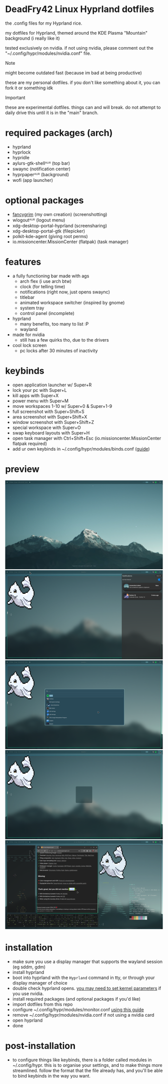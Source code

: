 # DeadFry42 Linux Hyprland dotfiles

the .config files for my Hyprland rice.

my dotfiles for Hyprland, themed around the KDE Plasma "Mountain" background (i really like it)

tested exclusively on nvidia. if not using nvidia, please comment out the "~/.config/hypr/modules/nvidia.conf" file.

> [!NOTE]
> might become outdated fast (because im bad at being productive)  
> 
> these are my personal dotfiles. if you don't like something about it, you can fork it or something idk

> [!IMPORTANT]
> these are experimental dotfiles. things can and will break. do not attempt to daily drive this until it is in the "main" branch.

# required packages (arch)
-  hyprland
-  hyprlock
-  hypridle
-  aylurs-gtk-shellᴬᵁᴿ (top bar)
-  swaync (notification center)
-  hyprpaperᴬᵁᴿ (background)
-  wofi (app launcher)
# optional packages
-  [fancygrim](https://github.com/memyboi/fancygrim) (my own creation) (screenshotting)
-  wlogoutᴬᵁᴿ (logout menu)
-  xdg-desktop-portal-hyprland (screensharing)
-  xdg-desktop-portal-gtk (filepicker)
-  polkit-kde-agent (giving root perms)
-  io.missioncenter.MissionCenter (flatpak) (task manager)


# features
-  a fully functioning bar made with ags
    - arch flex (i use arch btw)
    - clock (for telling time)
    - notifications (right now, just opens swaync)
    - titlebar
    - animated workspace switcher (inspired by gnome)
    - system tray
    - control panel (incomplete)
-  hyprland
    - many benefits, too many to list :P
    - wayland
-  made for nvidia
    - still has a few quirks tho, due to the drivers
-  cool lock screen
    - pc locks after 30 minutes of inactivity

# keybinds
- open application launcher w/ Super+R
- lock your pc with Super+L
- kill apps with Super+X
- power menu with Super+M
- move workspaces 1-10 w/ Super+0 & Super+1-9
- full screenshot with Super+Shift+S
- area screenshot with Super+Shift+X
- window screenshot with Super+Shift+Z
- special workspace with Super+O
- swap keyboard layouts with Super+H
- open task manager with Ctrl+Shift+Esc (io.missioncenter.MissionCenter flatpak required)
- add ur own keybinds in ~/.config/hypr/modules/binds.conf ([guide](https://wiki.hyprland.org/Configuring/Keywords/))

# preview
<img src="preview/1new.png">
<img src="preview/2new.png">
<img src="preview/3new.png">
<img src="preview/4new.png">
<img src="preview/5new.png">

# installation
- make sure you use a display manager that supports the wayland session (eg sddm, gdm)
- install hyprland
- boot into hyprland with the `Hyprland` command in tty, or through your display manager of choice
- double check hyprland opens. [you may need to set kernel parameters](https://wiki.hyprland.org/Nvidia/) if you use nvidia.
- install required packages (and optional packages if you'd like)
- import dotfiles from this repo
- configure ~/.config/hypr/modules/monitor.conf [using this guide](https://wiki.hyprland.org/Configuring/Monitors/)
- remove ~/.config/hypr/modules/nvidia.conf if not using a nvidia card 
- open hyprland
- done

# post-installation
- to configure things like keybinds, there is a folder called modules in ~/.config/hypr. this is to organise your settings, and to make things more streamlined. follow the format that the file already has, and you'll be able to bind keybinds in the way you want.
